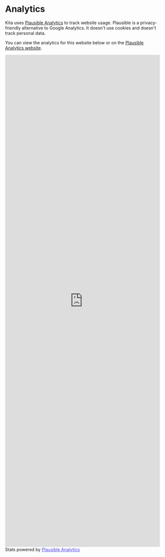 # Analytics

Kita uses [Plausible Analytics](https://plausible.io) to track website usage.
Plausible is a privacy-friendly alternative to Google Analytics. It doesn't use
cookies and doesn't track personal data.

You can view the analytics for this website below or on the
[Plausible Analytics website](https://plausible.io/kitajs.org).

<iframe plausible-embed src="https://plausible.io/share/kitajs.org?auth=kg_NQtVwMVfp4jr0tqoxw&embed=true&theme=system&background=%231B1B1F" scrolling="no" frameborder="0" loading="lazy" style="width: 1px; min-width: 100%; height: 1600px;"></iframe>
<div style="font-size: 14px; padding-bottom: 14px;">Stats powered by <a target="_blank" style="color: #4F46E5; text-decoration: underline;" href="https://plausible.io">Plausible Analytics</a></div>
<component :is="'script'" async src="https://plausible.io/js/embed.host.js"></component>
